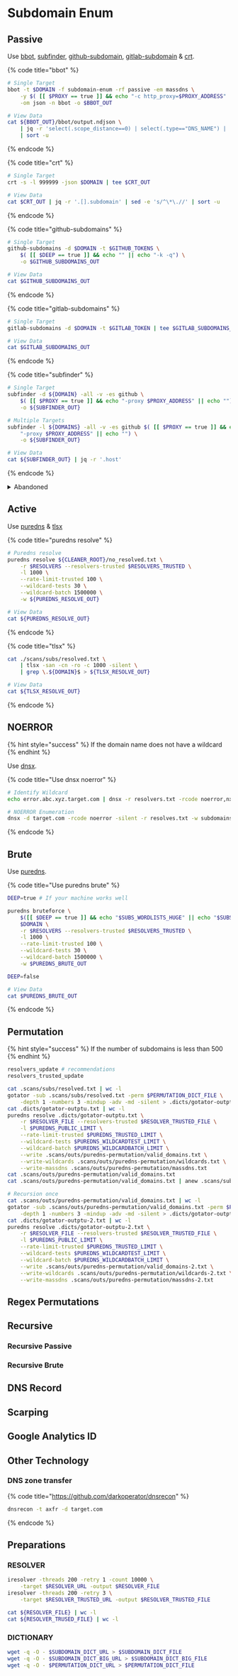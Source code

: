 # Subdomain Enum

## Passive

Use [bbot](https://github.com/blacklanternsecurity/bbot), [subfinder](https://github.com/projectdiscovery/subfinder), [github-subdomain](https://github.com/gwen001/github-subdomains), [gitlab-subdomain](https://github.com/gwen001/gitlab-subdomains) & [crt](https://github.com/cemulus/crt).

{% code title="bbot" %}
```bash
# Single Target
bbot -t $DOMAIN -f subdomain-enum -rf passive -em massdns \
    -y $( [[ $PROXY == true ]] && echo "-c http_proxy=$PROXY_ADDRESS" || echo "") \
    -om json -n bbot -o $BBOT_OUT

# View Data
cat ${BBOT_OUT}/bbot/output.ndjson \
    | jq -r 'select(.scope_distance==0) | select(.type=="DNS_NAME") | .data' \
    | sort -u
```
{% endcode %}

{% code title="crt" %}
```bash
# Single Target
crt -s -l 999999 -json $DOMAIN | tee $CRT_OUT

# View Data
cat $CRT_OUT | jq -r '.[].subdomain' | sed -e 's/^\*\.//' | sort -u
```
{% endcode %}

{% code title="github-subdomains" %}
```sh
# Single Target
github-subdomains -d $DOMAIN -t $GITHUB_TOKENS \
    $( [[ $DEEP == true ]] && echo "" || echo "-k -q") \
    -o $GITHUB_SUBDOMAINS_OUT

# View Data
cat $GITHUB_SUBDOMAINS_OUT
```
{% endcode %}

{% code title="gitlab-subdomains" %}
```bash
# Single Target
gitlab-subdomains -d $DOMAIN -t $GITLAB_TOKEN | tee $GITLAB_SUBDOMAINS_OUT

# View Data
cat $GITLAB_SUBDOMAINS_OUT
```
{% endcode %}

{% code title="subfinder" %}
```bash
# Single Target
subfinder -d ${DOMAIN} -all -v -es github \
    $( [[ $PROXY == true ]] && echo "-proxy $PROXY_ADDRESS" || echo "") \
    -o ${SUBFINDER_OUT}

# Multiple Targets
subfinder -l ${DOMAINS} -all -v -es github $( [[ $PROXY == true ]] && echo \
    "-proxy $PROXY_ADDRESS" || echo "") \
    -o ${SUBFINDER_OUT}

# View Data
cat ${SUBFINDER_OUT} | jq -r '.host'
```
{% endcode %}

<details>

<summary>Abandoned</summary>

{% code title="https://github.com/owasp-amass/amass" overflow="wrap" %}
```bash
DOMAIN=target.com
NOW=$(date +"%F")
NOWT=$(date +"%T")

LOGFILE=".logs/amass-${NOW}_${NOWT}.txt"

AMASS_ENUM_TIMEOUT=180
AMASS_CONFIG=~/.config/amass/config.ini

amass enum -passive -d $DOMAIN -config $AMASS_CONFIG -timeout $AMASS_ENUM_TIMEOUT -silent -json .scan/amass_json.json 2>>"$LOGFILE" >>/dev/null
```
{% endcode %}

</details>

## Active

Use [puredns](https://github.com/d3mondev/puredns) & [tlsx](https://github.com/projectdiscovery/tlsx)

{% code title="puredns resolve" %}
```bash
# Puredns resolve
puredns resolve ${CLEANER_ROOT}/no_resolved.txt \
    -r $RESOLVERS --resolvers-trusted $RESOLVERS_TRUSTED \
    -l 1000 \
    --rate-limit-trusted 100 \
    --wildcard-tests 30 \
    --wildcard-batch 1500000 \
    -w ${PUREDNS_RESOLVE_OUT}

# View Data
cat ${PUREDNS_RESOLVE_OUT}
```
{% endcode %}

{% code title="tlsx" %}
```bash
cat ./scans/subs/resolved.txt \
    | tlsx -san -cn -ro -c 1000 -silent \
    | grep \.${DOMAIN}$ > ${TLSX_RESOLVE_OUT}

# View Data
cat ${TLSX_RESOLVE_OUT}
```
{% endcode %}

## NOERROR

{% hint style="success" %}
If the domain name does not have a wildcard
{% endhint %}

Use [dnsx](https://github.com/projectdiscovery/dnsx).

{% code title="Use dnsx noerror" %}
```bash
# Identify Wildcard
echo error.abc.xyz.target.com | dnsx -r resolvers.txt -rcode noerror,nxdomain -retry 3 -silent

# NOERROR Enumeration
dnsx -d target.com -rcode noerror -silent -r resolves.txt -w subdomains.txt | cur -d ' ' -f 1
```
{% endcode %}

## Brute

Use [puredns](https://github.com/d3mondev/puredns).

{% code title="Use puredns brute" %}
```bash
DEEP=true # If your machine works well

puredns bruteforce \
    $([[ $DEEP == true ]] && echo "$SUBS_WORDLISTS_HUGE" || echo "$SUBS_WORDLISTS") \
    $DOMAIN \
    -r $RESOLVERS --resolvers-trusted $RESOLVERS_TRUSTED \
    -l 1000 \
    --rate-limit-trusted 100 \
    --wildcard-tests 30 \
    --wildcard-batch 1500000 \
    -w $PUREDNS_BRUTE_OUT

DEEP=false

# View Data
cat $PUREDNS_BRUTE_OUT
```
{% endcode %}

## Permutation

{% hint style="success" %}
If the number of subdomains is less than 500
{% endhint %}

```bash
resolvers_update # recommendations
resolvers_trusted_update

cat .scans/subs/resolved.txt | wc -l
gotator -sub .scans/subs/resolved.txt -perm $PERMUTATION_DICT_FILE \
    -depth 1 -numbers 3 -mindup -adv -md -silent > .dicts/gotator-outptu.txt
cat .dicts/gotator-outptu.txt | wc -l
puredns resolve .dicts/gotator-outptu.txt \
    -r $RESOLVER_FILE --resolvers-trusted $RESOLVER_TRUSTED_FILE \
    -l $PUREDNS_PUBLIC_LIMIT \
    --rate-limit-trusted $PUREDNS_TRUSTED_LIMIT \
    --wildcard-tests $PUREDNS_WILDCARDTEST_LIMIT \
    --wildcard-batch $PUREDNS_WILDCARDBATCH_LIMIT \
    --write .scans/outs/puredns-permutation/valid_domains.txt \
    --write-wildcards .scans/outs/puredns-permutation/wildcards.txt \
    --write-massdns .scans/outs/puredns-permutation/massdns.txt
cat .scans/outs/puredns-permutation/valid_domains.txt
cat .scans/outs/puredns-permutation/valid_domains.txt | anew .scans/subs/resolved.txt | wc -l

# Recursion once
cat .scans/outs/puredns-permutation/valid_domains.txt | wc -l
gotator -sub .scans/outs/puredns-permutation/valid_domains.txt -perm $PERMUTATION_DICT_FILE \
    -depth 1 -numbers 3 -mindup -adv -md -silent > .dicts/gotator-outptu-2.txt
cat .dicts/gotator-outptu-2.txt | wc -l
puredns resolve .dicts/gotator-outptu-2.txt \
    -r $RESOLVER_FILE --resolvers-trusted $RESOLVER_TRUSTED_FILE \
    -l $PUREDNS_PUBLIC_LIMIT \
    --rate-limit-trusted $PUREDNS_TRUSTED_LIMIT \
    --wildcard-tests $PUREDNS_WILDCARDTEST_LIMIT \
    --wildcard-batch $PUREDNS_WILDCARDBATCH_LIMIT \
    --write .scans/outs/puredns-permutation/valid_domains-2.txt \
    --write-wildcards .scans/outs/puredns-permutation/wildcards-2.txt \
    --write-massdns .scans/outs/puredns-permutation/massdns-2.txt
```

## Regex Permutations

## Recursive

### Recursive Passive

### Recursive Brute

## DNS Record

## Scarping

## Google Analytics ID

## Other Technology

### DNS zone transfer

{% code title="https://github.com/darkoperator/dnsrecon" %}
```bash
dnsrecon -t axfr -d target.com
```
{% endcode %}

## Preparations

### RESOLVER

```bash
iresolver -threads 200 -retry 1 -count 10000 \
    -target $RESOLVER_URL -output $RESOLVER_FILE
iresolver -threads 200 -retry 3 \
    -target $RESOLVER_TRUSTED_URL -output $RESOLVER_TRUSTED_FILE

cat ${RESOLVER_FILE} | wc -l
cat ${RESOLVER_TRUSED_FILE} | wc -l
```

### DICTIONARY

```bash
wget -q -O - $SUBDOMAIN_DICT_URL > $SUBDOMAIN_DICT_FILE
wget -q -O - $SUBDOMAIN_DICT_BIG_URL > $SUBDOMAIN_DICT_BIG_FILE
wget -q -O - $PERMUTATION_DICT_URL > $PERMUTATION_DICT_FILE
```
